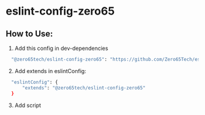 # eslint-config-zero65

## How to Use:
1. Add this config in dev-dependencies
```bash
  "@zero65tech/eslint-config-zero65": "https://github.com/Zero65Tech/eslint-config.git"
```
2. Add extends in eslintConfig:
```bash
  "eslintConfig": {
      "extends": "@zero65tech/eslint-config-zero65"
  }
```
3. Add script
